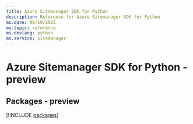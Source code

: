 ```yaml
---
title: Azure Sitemanager SDK for Python
description: Reference for Azure Sitemanager SDK for Python
ms.date: 08/19/2025
ms.topic: reference
ms.devlang: python
ms.service: sitemanager
---
```

# Azure Sitemanager SDK for Python - preview
## Packages - preview
[!INCLUDE [packages](sitemanager-index.md)]